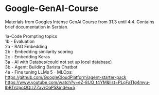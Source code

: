 # Google-GenAI-Course
Materials from Googles Intense GenAi Course from 31.3 until 4.4. Contains brief documentation in Serbian.

1a-Code Prompting topics<br>
1b - Evaluation<br>
2a - RAG Embedding<br>
2b - Embedding similarity scoring<br>
2c - Embedding Keras<br>
3a - AI with Databes(could not set up local database)<br>
3b - Agent: Building Barista Chatbot<br>
4a - Fine tuning LLMs
5 - MLOps: https://github.com/GoogleCloudPlatform/agent-starter-pack
    https://www.youtube.com/watch?v=eZ-8UQ_t4YM&list=PLqFaTIg4myu-lbBTrUpoQQIzZZxvrOaP5&index=5
